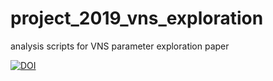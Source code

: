 # project_2019_vns_exploration
analysis scripts for VNS parameter exploration paper


[![DOI](https://zenodo.org/badge/220342806.svg)](https://zenodo.org/badge/latestdoi/220342806)
